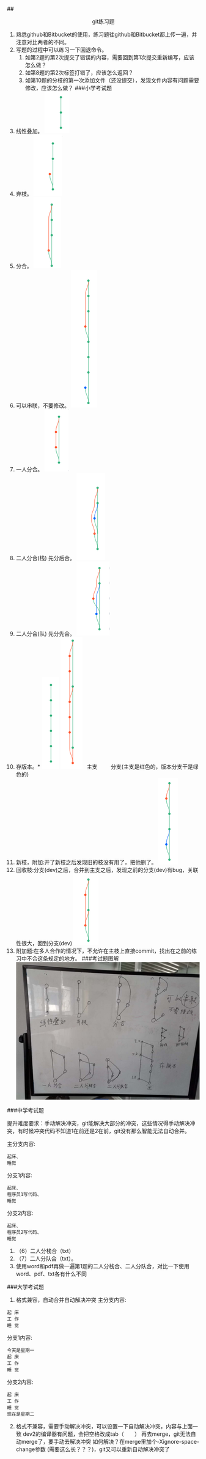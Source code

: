 ##<center>git练习题</center>
1. 熟悉github和Bitbucket的使用，练习题往github和Bitbucket都上传一遍，并注意对比两者的不同。
2. 写题的过程中可以练习一下回退命令。
    1. 如第2题的第2次提交了错误的内容，需要回到第1次提交重新编写，应该怎么做？
    2. 如第8题的第2次标签打错了，应该怎么返回？
    3. 如第10题的分枝的第一次添加文件（还没提交），发现文件内容有问题需要修改，应该怎么做？
###小学考试题
1. 线性叠加。
![img](img/1线性叠加.jpg )
2. 弃枝。
![img](img/2弃枝.jpg )
3. 分合。
![img](img/3分合.jpg )
4. 可以串联，不要修改。
![img](img/4串联.jpg )
5. 一人分合。
![img](img/5一人分合.jpg )
6. 二人分合(栈) 先分后合。
![img](img/6二人分栈合.jpg )
7. 二人分合(队) 先分先合。
![img](img/7二人分队合.jpg )
8. 存版本。*
![img](img/8存版本主枝.jpg ) ![img](img/8存版本分枝.jpg )
 &ensp;主支&emsp;&emsp;&ensp;分支(主支是红色的，版本分支干是绿色的)
9. 新枝，附加:开了新枝之后发现旧的枝没有用了，把他删了。
![img](img/9新枝.jpg )
10. 回收枝:分支(dev)之后，合并到主支之后，发现之前的分支(dev)有bug，关联性很大，回到分支(dev)
![img](img/10回收枝.jpg )
11. 附加题:在多人合作的情况下，不允许在主枝上直接commit，找出在之前的练习中不合这条规定的地方。
###考试题图解
![img](img/git题目图解.jpg )


###中学考试题

提升难度要求：手动解决冲突，git能解决大部分的冲突，这些情况得手动解决冲突，有时候冲突代码不知道1在前还是2在前，git没有那么智能无法自动合并。

主分支内容:
```
起床、
睡觉
```
分支1内容:
```
起床、
程序员1写代码、
睡觉
```

分支2内容:
```
起床、
程序员2写代码、
睡觉
```

1. （6）二人分栈合（txt）
2. （7）二人分队合（txt）。
3. 使用word和pdf再做一遍第1题的二人分栈合、二人分队合，对比一下使用word、pdf、txt各有什么不同

###大学考试题

1. 格式兼容，自动合并自动解决冲突
主分支内容:
```
起 床
工 作
睡 觉
```
分支1内容:

```
今天是星期一
起 床
工 作
睡 觉
```
分支2内容:
```
起 床
工 作
睡 觉
现在是星期二
```

2. 格式不兼容，需要手动解决冲突，可以设置一下自动解决冲突，内容与上面一致
	dev2的编译器有问题，会把空格改成tab（&emsp;&emsp;）
	再去merge，git无法自动merge了，要手动去解决冲突
	如何解决？在merge里加个-Xignore-space-change参数 (需要这么长？？？)，git又可以重新自动解决冲突了
